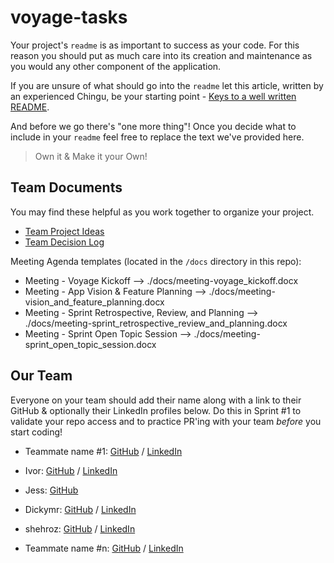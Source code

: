 # voyage-tasks

Your project's `readme` is as important to success as your code. For 
this reason you should put as much care into its creation and maintenance
as you would any other component of the application.

If you are unsure of what should go into the `readme` let this article,
written by an experienced Chingu, be your starting point - 
[Keys to a well written README](https://tinyurl.com/yk3wubft).

And before we go there's "one more thing"! Once you decide what to include
in your `readme` feel free to replace the text we've provided here.

> Own it & Make it your Own!

## Team Documents

You may find these helpful as you work together to organize your project.

- [Team Project Ideas](./docs/team_project_ideas.md)
- [Team Decision Log](./docs/team_decision_log.md)

Meeting Agenda templates (located in the `/docs` directory in this repo):

- Meeting - Voyage Kickoff --> ./docs/meeting-voyage_kickoff.docx
- Meeting - App Vision & Feature Planning --> ./docs/meeting-vision_and_feature_planning.docx
- Meeting - Sprint Retrospective, Review, and Planning --> ./docs/meeting-sprint_retrospective_review_and_planning.docx
- Meeting - Sprint Open Topic Session --> ./docs/meeting-sprint_open_topic_session.docx

## Our Team

Everyone on your team should add their name along with a link to their GitHub
& optionally their LinkedIn profiles below. Do this in Sprint #1 to validate
your repo access and to practice PR'ing with your team *before* you start
coding!

- Teammate name #1: [GitHub](https://github.com/jeisaRaja) / [LinkedIn](https://linkedin.com/in/jeisatarigan)
- Ivor: [GitHub](https://github.com/atmaxstar) / [LinkedIn](https://www.linkedin.com/in/atsutoshi)
- Jess: [GitHub](https://github.com/jessabc)
- Dickymr: [GitHub](https://github.com/dickymr) / [LinkedIn](https://www.linkedin.com/in/dickymr)
- shehroz: [GitHub](https://github.com/ShehrozAkbar) / [LinkedIn](https://www.linkedin.com/in/shehrozakbar)

  
- Teammate name #n: [GitHub](https://github.com/ghaccountname) / [LinkedIn](https://linkedin.com/in/liaccountname)
